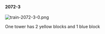 #### 2072-3
![train-2072-3-0.png](https://github.com/lil-lab/nlvr/raw/master/nlvr/train/images/32/train-2072-3-0.png "train-2072-3-0.png")

One tower has 2 yellow blocks and 1 blue block